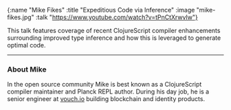 {:name "Mike Fikes"
 :title "Expeditious Code via Inference"
 :image "mike-fikes.jpg"
 :talk "https://www.youtube.com/watch?v=tPnCtXrwvIw"}

This talk features coverage of recent ClojureScript compiler enhancements surrounding improved type inference and how this is leveraged to generate optimal code.

---

### About Mike

In the open source community Mike is best known as a ClojureScript compiler maintainer and Planck REPL author. During his day job, he is a senior engineer at [vouch.io](https://vouch.io/) building blockchain and identity products.
